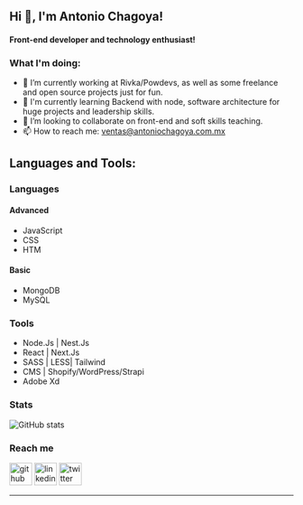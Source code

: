 ## Hi 👋, I'm Antonio Chagoya!
#### Front-end developer and technology enthusiast!


 ### What I'm doing: 
 
- 🔭 I’m currently working at Rivka/Powdevs, as well as some freelance and open source projects just for fun.
- 🌱 I'm currently learning Backend with node, software architecture for huge projects and leadership skills.
- 👯 I’m looking to collaborate on front-end and soft skills teaching. 
- 📫 How to reach me: ventas@antoniochagoya.com.mx 

## Languages and Tools: 
### Languages 

#### Advanced
- JavaScript
- CSS
- HTM

#### Basic
- MongoDB
- MySQL

### Tools

- Node.Js | Nest.Js
- React | Next.Js
- SASS | LESS| Tailwind
- CMS | Shopify/WordPress/Strapi
- Adobe Xd

### Stats

![GitHub stats](https://github-readme-stats.vercel.app/api?username=AntonioChagoya&count_private=true)  
 
### Reach me
[<img src='https://cdn.jsdelivr.net/npm/simple-icons@3.0.1/icons/github.svg' alt='github' height='40'>](https://github.com/AntonioChagoya) [<img src='https://cdn.jsdelivr.net/npm/simple-icons@3.0.1/icons/linkedin.svg' alt='linkedin' height='40'>](https://www.linkedin.com/in/antoniorchagoya/)  [<img src='https://cdn.jsdelivr.net/npm/simple-icons@3.0.1/icons/twitter.svg' alt='twitter' height='40'>](https://twitter.com/AntonioRChagoya)  
 
-----
